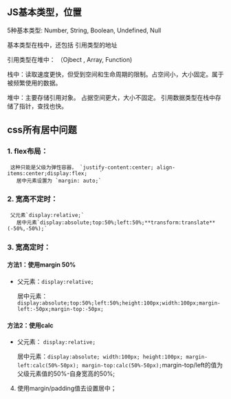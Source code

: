 ## JS基本类型，位置

5种基本类型: Number, String, Boolean, Undefined, Null

基本类型在栈中，还包括 引用类型的地址

引用类型在堆中： （Ojbect , Array, Function)

栈中：读取速度更快，但受到空间和生命周期的限制。占空间小，大小固定。属于被频繁使用的数据。

堆中：主要存储引用对象。 占据空间更大，大小不固定。 引用数据类型在栈中存储了指针，查找也快。



## css所有居中问题
### 1. flex布局：
     这种只能是父级为弹性容器， `justify-content:center; align-items:center;display:flex;    `
       居中元素设置为 `margin: auto;`
### 2. 宽高不定时：
     父元素`display:relative;`
       居中元素`display:absolute;top:50%;left:50%;**transform:translate**(-50%,-50%);`
### 3. 宽高定时：

 #### 方法1：使用margin 50%
- 父元素：`display:relative;`

  居中元素：`display:absolute;top:50%;left:50%;height:100px;width:100px;margin-left:-50px;margin-top:-50px;`
 #### 方法2：使用calc
- 父元素： `display:relative;`

  居中元素：`display:absolute; width:100px; height:100px; margin-left:calc(50%-50px); margin-top:calc(50%-50px);`margin-top/left的值为父级元素值的50%-自身宽高的50%;

4. 使用margin/padding值去设置居中；


